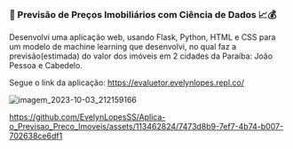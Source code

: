 ### 🏡 Previsão de Preços Imobiliários com Ciência de Dados 📈💰  

Desenvolvi uma aplicação web, usando Flask, Python, HTML e CSS para um modelo de machine learning que desenvolvi, no qual faz a previsão(estimada) do valor dos imóveis em 2 cidades da Paraíba: João Pessoa e Cabedelo.

Segue o link da aplicação:
https://evaluetor.evelynlopes.repl.co/


![imagem_2023-10-03_212159166](https://github.com/EvelynLopesSS/Aplica-o_Previsao_Preco_Imoveis/assets/113462824/745143bf-e9e5-47b1-8348-69126243185d)



https://github.com/EvelynLopesSS/Aplica-o_Previsao_Preco_Imoveis/assets/113462824/7473d8b9-7ef7-4b74-b007-702638ce6df1


